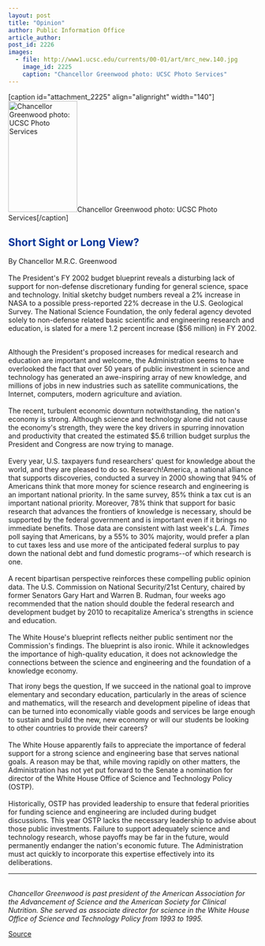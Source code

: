 ```yaml
---
layout: post
title: "Opinion"
author: Public Information Office
article_author: 
post_id: 2226
images:
  - file: http://www1.ucsc.edu/currents/00-01/art/mrc_new.140.jpg
    image_id: 2225
    caption: "Chancellor Greenwood photo: UCSC Photo Services"
---
```


[caption id="attachment_2225" align="alignright" width="140"]<a href="http://dev-ucsc-news.pantheonsite.io/wp-content/uploads/2001/03/mrc_new.140.jpg"><img class="size-full wp-image-2225" src="http://dev-ucsc-news.pantheonsite.io/wp-content/uploads/2001/03/mrc_new.140.jpg" alt="Chancellor Greenwood photo: UCSC Photo Services" width="140" height="225" /></a>Chancellor Greenwood photo: UCSC Photo Services[/caption]
<h2>
  <font color="#003399"><b>Short Sight or Long View?</b></font>
</h2>
<p>
  By Chancellor M.R.C. Greenwood<br>
  <br>
  The President's FY 2002 budget blueprint reveals a disturbing lack of support for non-defense discretionary funding for general science, space and technology. Initial sketchy budget numbers reveal a 2% increase in NASA to a possible press-reported 22% decrease in the U.S. Geological Survey. The National Science Foundation, the only federal agency devoted solely to non-defense related basic scientific and engineering research and education, is slated for a mere 1.2 percent increase ($56 million) in FY 2002.<br>
  <br>
</p>Although the President's proposed increases for medical research and education are important and welcome, the Administration seems to have overlooked the fact that over 50 years of public investment in science and technology has generated an awe-inspiring array of new knowledge, and millions of jobs in new industries such as satellite communications, the Internet, computers, modern agriculture and aviation.<br>
<br>
The recent, turbulent economic downturn notwithstanding, the nation's economy is strong. Although science and technology alone did not cause the economy's strength, they were the key drivers in spurring innovation and productivity that created the estimated $5.6 trillion budget surplus the President and Congress are now trying to manage.<br>
<br>
Every year, U.S. taxpayers fund researchers' quest for knowledge about the world, and they are pleased to do so. Research!America, a national alliance that supports discoveries, conducted a survey in 2000 showing that 94% of Americans think that more money for science research and engineering is an important national priority. In the same survey, 85% think a tax cut is an important national priority. Moreover, 78% think that support for basic research that advances the frontiers of knowledge is necessary, should be supported by the federal government and is important even if it brings no immediate benefits. Those data are consistent with last week's <i>L.A. Times</i> poll saying that Americans, by a 55% to 30% majority, would prefer a plan to cut taxes less and use more of the anticipated federal surplus to pay down the national debt and fund domestic programs--of which research is one.<br>
<br>
A recent bipartisan perspective reinforces these compelling public opinion data. The U.S. Commission on National Security/21st Century, chaired by former Senators Gary Hart and Warren B. Rudman, four weeks ago recommended that the nation should double the federal research and development budget by 2010 to recapitalize America's strengths in science and education.<br>
<br>
The White House's blueprint reflects neither public sentiment nor the Commission's findings. The blueprint is also ironic. While it acknowledges the importance of high-quality education, it does not acknowledge the connections between the science and engineering and the foundation of a knowledge economy.
<p>
  That irony begs the question, If we succeed in the national goal to improve elementary and secondary education, particularly in the areas of science and mathematics, will the research and development pipeline of ideas that can be turned into economically viable goods and services be large enough to sustain and build the new, new economy or will our students be looking to other countries to provide their careers?<br>
  <br>
  The White House apparently fails to appreciate the importance of federal support for a strong science and engineering base that serves national goals. A reason may be that, while moving rapidly on other matters, the Administration has not yet put forward to the Senate a nomination for director of the White House Office of Science and Technology Policy (OSTP).<br>
  <br>
  Historically, OSTP has provided leadership to ensure that federal priorities for funding science and engineering are included during budget discussions. This year OSTP lacks the necessary leadership to advise about those public investments. Failure to support adequately science and technology research, whose payoffs may be far in the future, would permanently endanger the nation's economic future. The Administration must act quickly to incorporate this expertise effectively into its deliberations.
</p>
<hr>
<i><br>
Chancellor Greenwood is past president of the American Association for the Advancement of Science and the American Society for Clinical Nutrition. She served as associate director for science in the White House Office of Science and Technology Policy from 1993 to 1995.</i><br>
<p><a href="http://www1.ucsc.edu/currents/00-01/03-26/opinion.html" title="Permalink to opinion">Source</a></p>

